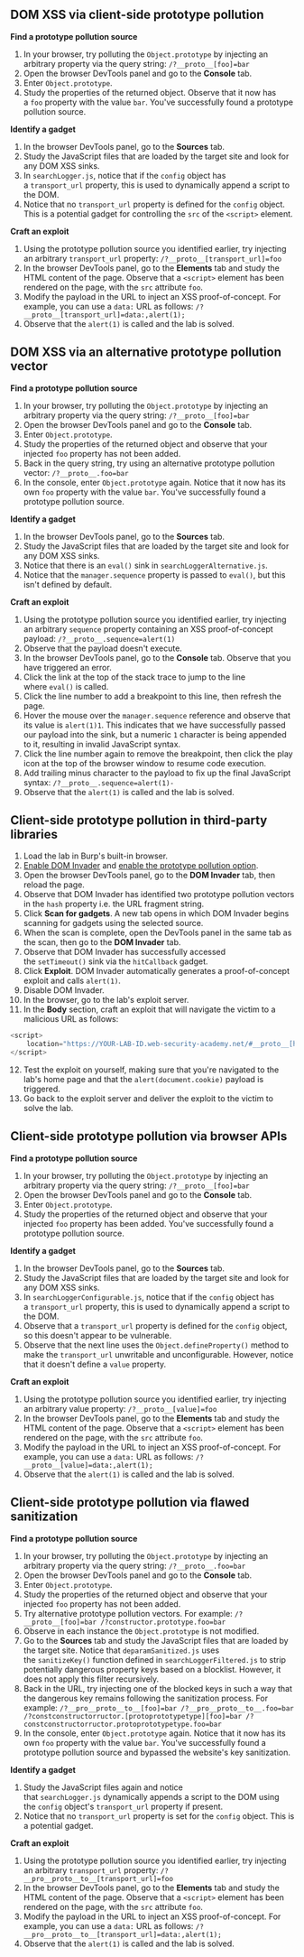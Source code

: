 ## DOM XSS via client-side prototype pollution

**Find a prototype pollution source**

1.  In your browser, try polluting the `Object.prototype` by injecting an arbitrary property via the query string:
    `/?__proto__[foo]=bar`
2.  Open the browser DevTools panel and go to the **Console** tab.
3.  Enter `Object.prototype`.
4.  Study the properties of the returned object. Observe that it now has a `foo` property with the value `bar`. You've successfully found a prototype pollution source.

**Identify a gadget**

1.  In the browser DevTools panel, go to the **Sources** tab.
2.  Study the JavaScript files that are loaded by the target site and look for any DOM XSS sinks.
3.  In `searchLogger.js`, notice that if the `config` object has a `transport_url` property, this is used to dynamically append a script to the DOM.
4.  Notice that no `transport_url` property is defined for the `config` object. This is a potential gadget for controlling the `src` of the `<script>` element.

**Craft an exploit**

1.  Using the prototype pollution source you identified earlier, try injecting an arbitrary `transport_url` property:
    `/?__proto__[transport_url]=foo`
2.  In the browser DevTools panel, go to the **Elements** tab and study the HTML content of the page. Observe that a `<script>` element has been rendered on the page, with the `src` attribute `foo`.
3.  Modify the payload in the URL to inject an XSS proof-of-concept. For example, you can use a `data:` URL as follows:
    `/?__proto__[transport_url]=data:,alert(1);`
4.  Observe that the `alert(1)` is called and the lab is solved.

## DOM XSS via an alternative prototype pollution vector

**Find a prototype pollution source**

1.  In your browser, try polluting the `Object.prototype` by injecting an arbitrary property via the query string:
    `/?__proto__[foo]=bar`
2.  Open the browser DevTools panel and go to the **Console** tab.
3.  Enter `Object.prototype`.
4.  Study the properties of the returned object and observe that your injected `foo` property has not been added.
5.  Back in the query string, try using an alternative prototype pollution vector:
    `/?__proto__.foo=bar`
6.  In the console, enter `Object.prototype` again. Notice that it now has its own `foo` property with the value `bar`. You've successfully found a prototype pollution source.

**Identify a gadget**

1.  In the browser DevTools panel, go to the **Sources** tab.
2.  Study the JavaScript files that are loaded by the target site and look for any DOM XSS sinks.
3.  Notice that there is an `eval()` sink in `searchLoggerAlternative.js`.
4.  Notice that the `manager.sequence` property is passed to `eval()`, but this isn't defined by default.

**Craft an exploit**

1.  Using the prototype pollution source you identified earlier, try injecting an arbitrary `sequence` property containing an XSS proof-of-concept payload:
    `/?__proto__.sequence=alert(1)`
2.  Observe that the payload doesn't execute.
3.  In the browser DevTools panel, go to the **Console** tab. Observe that you have triggered an error.
4.  Click the link at the top of the stack trace to jump to the line where `eval()` is called.
5.  Click the line number to add a breakpoint to this line, then refresh the page.
6.  Hover the mouse over the `manager.sequence` reference and observe that its value is `alert(1)1`. This indicates that we have successfully passed our payload into the sink, but a numeric `1` character is being appended to it, resulting in invalid JavaScript syntax.
7.  Click the line number again to remove the breakpoint, then click the play icon at the top of the browser window to resume code execution.
8.  Add trailing minus character to the payload to fix up the final JavaScript syntax:
    `/?__proto__.sequence=alert(1)-`
9.  Observe that the `alert(1)` is called and the lab is solved.

## Client-side prototype pollution in third-party libraries

1.  Load the lab in Burp's built-in browser.
2.  [Enable DOM Invader](https://portswigger.net/burp/documentation/desktop/tools/dom-invader/enabling) and [enable the prototype pollution option](https://portswigger.net/burp/documentation/desktop/tools/dom-invader/prototype-pollution#enabling-prototype-pollution).
3.  Open the browser DevTools panel, go to the **DOM Invader** tab, then reload the page.
4.  Observe that DOM Invader has identified two prototype pollution vectors in the `hash` property i.e. the URL fragment string.
5.  Click **Scan for gadgets**. A new tab opens in which DOM Invader begins scanning for gadgets using the selected source.
6.  When the scan is complete, open the DevTools panel in the same tab as the scan, then go to the **DOM Invader** tab.
7.  Observe that DOM Invader has successfully accessed the `setTimeout()` sink via the `hitCallback` gadget.
8.  Click **Exploit**. DOM Invader automatically generates a proof-of-concept exploit and calls `alert(1)`.
9.  Disable DOM Invader.
10.  In the browser, go to the lab's exploit server.
11.  In the **Body** section, craft an exploit that will navigate the victim to a malicious URL as follows:
```javascript
<script> 
	location="https://YOUR-LAB-ID.web-security-academy.net/#__proto__[hitCallback]=alert%28document.cookie%29"
</script>
```
12.  Test the exploit on yourself, making sure that you're navigated to the lab's home page and that the `alert(document.cookie)` payload is triggered.
13.  Go back to the exploit server and deliver the exploit to the victim to solve the lab.

## Client-side prototype pollution via browser APIs

**Find a prototype pollution source**

1.  In your browser, try polluting the `Object.prototype` by injecting an arbitrary property via the query string:
    `/?__proto__[foo]=bar`
2.  Open the browser DevTools panel and go to the **Console** tab.
3.  Enter `Object.prototype`.
4.  Study the properties of the returned object and observe that your injected `foo` property has been added. You've successfully found a prototype pollution source.

**Identify a gadget**

1.  In the browser DevTools panel, go to the **Sources** tab.
2.  Study the JavaScript files that are loaded by the target site and look for any DOM XSS sinks.
3.  In `searchLoggerConfigurable.js`, notice that if the `config` object has a `transport_url` property, this is used to dynamically append a script to the DOM.
4.  Observe that a `transport_url` property is defined for the `config` object, so this doesn't appear to be vulnerable.
5.  Observe that the next line uses the `Object.defineProperty()` method to make the `transport_url` unwritable and unconfigurable. However, notice that it doesn't define a `value` property.

**Craft an exploit**

1.  Using the prototype pollution source you identified earlier, try injecting an arbitrary value property:
    `/?__proto__[value]=foo`
2.  In the browser DevTools panel, go to the **Elements** tab and study the HTML content of the page. Observe that a `<script>` element has been rendered on the page, with the `src` attribute `foo`.
3.  Modify the payload in the URL to inject an XSS proof-of-concept. For example, you can use a `data:` URL as follows:
    `/?__proto__[value]=data:,alert(1);`
4.  Observe that the `alert(1)` is called and the lab is solved.

## Client-side prototype pollution via flawed sanitization

**Find a prototype pollution source**

1.  In your browser, try polluting the `Object.prototype` by injecting an arbitrary property via the query string:
    `/?__proto__.foo=bar`
2.  Open the browser DevTools panel and go to the **Console** tab.
3.  Enter `Object.prototype`.
4.  Study the properties of the returned object and observe that your injected `foo` property has not been added.
5.  Try alternative prototype pollution vectors. For example:
    `/?__proto__[foo]=bar /?constructor.prototype.foo=bar`
6.  Observe in each instance the `Object.prototype` is not modified.
7.  Go to the **Sources** tab and study the JavaScript files that are loaded by the target site. Notice that `deparamSanitized.js` uses the `sanitizeKey()` function defined in `searchLoggerFiltered.js` to strip potentially dangerous property keys based on a blocklist. However, it does not apply this filter recursively.
8.  Back in the URL, try injecting one of the blocked keys in such a way that the dangerous key remains following the sanitization process. For example:
    `/?__pro__proto__to__[foo]=bar /?__pro__proto__to__.foo=bar /?constconstructorructor.[protoprototypetype][foo]=bar /?constconstructorructor.protoprototypetype.foo=bar`
9.  In the console, enter `Object.prototype` again. Notice that it now has its own `foo` property with the value `bar`. You've successfully found a prototype pollution source and bypassed the website's key sanitization.

**Identify a gadget**

1.  Study the JavaScript files again and notice that `searchLogger.js` dynamically appends a script to the DOM using the `config` object's `transport_url` property if present.
2.  Notice that no `transport_url` property is set for the `config` object. This is a potential gadget.

**Craft an exploit**

1.  Using the prototype pollution source you identified earlier, try injecting an arbitrary `transport_url` property:
    `/?__pro__proto__to__[transport_url]=foo`
2.  In the browser DevTools panel, go to the **Elements** tab and study the HTML content of the page. Observe that a `<script>` element has been rendered on the page, with the `src` attribute `foo`.
3.  Modify the payload in the URL to inject an XSS proof-of-concept. For example, you can use a `data:` URL as follows:
    `/?__pro__proto__to__[transport_url]=data:,alert(1);`
4.  Observe that the `alert(1)` is called and the lab is solved.